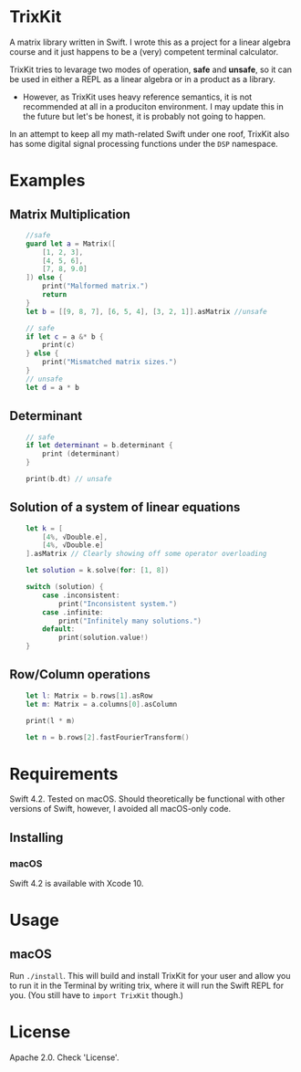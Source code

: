 # TrixKit
A matrix library written in Swift. I wrote this as a project for a linear algebra course and it just happens to be a (very) competent terminal calculator.

TrixKit tries to levarage two modes of operation, **safe** and **unsafe**, so it can be used in either a REPL as a linear algebra or in a product as a library.
* However, as TrixKit uses heavy reference semantics, it is not recommended at all in a produciton environment. I may update this in the future but let's be honest, it is probably not going to happen.

In an attempt to keep all my math-related Swift under one roof, TrixKit also has some digital signal processing functions under the `DSP` namespace.

# Examples
## Matrix Multiplication
```swift
    //safe
    guard let a = Matrix([
        [1, 2, 3],
        [4, 5, 6],
        [7, 8, 9.0]
    ]) else {
        print("Malformed matrix.")
        return
    }
    let b = [[9, 8, 7], [6, 5, 4], [3, 2, 1]].asMatrix //unsafe

    // safe
    if let c = a &* b {
        print(c)
    } else {
        print("Mismatched matrix sizes.")
    }
    // unsafe
    let d = a * b
```

## Determinant
```swift
    // safe
    if let determinant = b.determinant {
        print (determinant)
    }

    print(b.dt) // unsafe
```

## Solution of a system of linear equations
```swift
    let k = [
        [4%, √Double.e],
        [4%, √Double.e]
    ].asMatrix // Clearly showing off some operator overloading

    let solution = k.solve(for: [1, 8])

    switch (solution) {
        case .inconsistent:
            print("Inconsistent system.")
        case .infinite:
            print("Infinitely many solutions.")
        default:
            print(solution.value!)
    }
```

## Row/Column operations
```swift
    let l: Matrix = b.rows[1].asRow
    let m: Matrix = a.columns[0].asColumn

    print(l * m)

    let n = b.rows[2].fastFourierTransform()
```

# Requirements
Swift 4.2. Tested on macOS. Should theoretically be functional with other versions of Swift, however, I avoided all macOS-only code.

## Installing
### macOS
Swift 4.2 is available with Xcode 10.

# Usage
## macOS
Run `./install`. This will build and install TrixKit for your user and allow you to run it in the Terminal by writing trix, where it will run the Swift REPL for you. (You still have to `import TrixKit` though.)

# License
Apache 2.0. Check 'License'.